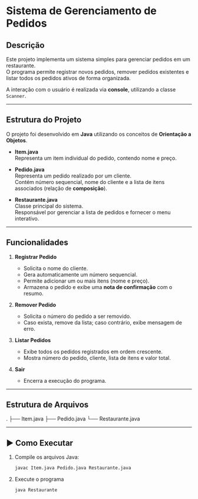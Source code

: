 # Sistema de Gerenciamento de Pedidos 

## Descrição
Este projeto implementa um sistema simples para gerenciar pedidos em um restaurante.  
O programa permite registrar novos pedidos, remover pedidos existentes e listar todos os pedidos ativos de forma organizada.  

A interação com o usuário é realizada via **console**, utilizando a classe `Scanner`.

---

## Estrutura do Projeto
O projeto foi desenvolvido em **Java** utilizando os conceitos de **Orientação a Objetos**.

- **Item.java**  
  Representa um item individual do pedido, contendo nome e preço.  

- **Pedido.java**  
  Representa um pedido realizado por um cliente.  
  Contém número sequencial, nome do cliente e a lista de itens associados (relação de **composição**).  

- **Restaurante.java**  
  Classe principal do sistema.  
  Responsável por gerenciar a lista de pedidos e fornecer o menu interativo.  

---

## Funcionalidades
1. **Registrar Pedido**
   - Solicita o nome do cliente.
   - Gera automaticamente um número sequencial.
   - Permite adicionar um ou mais itens (nome e preço).
   - Armazena o pedido e exibe uma **nota de confirmação** com o resumo.  

2. **Remover Pedido**
   - Solicita o número do pedido a ser removido.
   - Caso exista, remove da lista; caso contrário, exibe mensagem de erro.  

3. **Listar Pedidos**
   - Exibe todos os pedidos registrados em ordem crescente.
   - Mostra número do pedido, cliente, lista de itens e valor total.  

4. **Sair**
   - Encerra a execução do programa.  

---

## Estrutura de Arquivos
.
├── Item.java
├── Pedido.java
└── Restaurante.java


---

## ▶️ Como Executar
1. Compile os arquivos Java:
   ```bash
   javac Item.java Pedido.java Restaurante.java
   ```
2. Execute o programa
   ```bash
   java Restaurante
   ```
